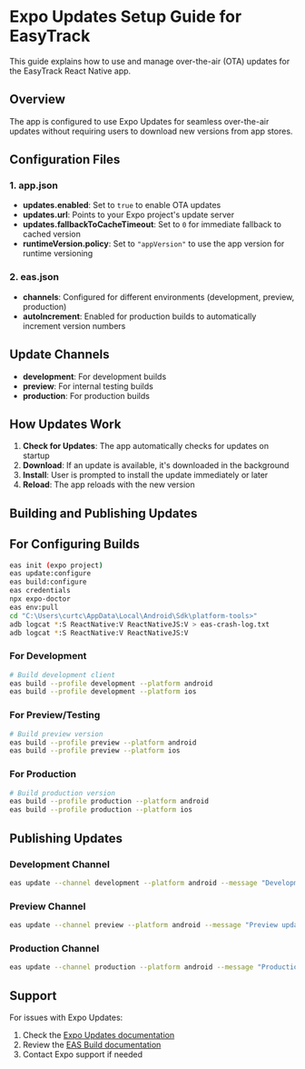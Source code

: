 # Expo Updates Setup Guide for EasyTrack

This guide explains how to use and manage over-the-air (OTA) updates for the EasyTrack React Native app.

## Overview

The app is configured to use Expo Updates for seamless over-the-air updates without requiring users to download new versions from app stores.

## Configuration Files

### 1. app.json
- **updates.enabled**: Set to `true` to enable OTA updates
- **updates.url**: Points to your Expo project's update server
- **updates.fallbackToCacheTimeout**: Set to `0` for immediate fallback to cached version
- **runtimeVersion.policy**: Set to `"appVersion"` to use the app version for runtime versioning

### 2. eas.json
- **channels**: Configured for different environments (development, preview, production)
- **autoIncrement**: Enabled for production builds to automatically increment version numbers

## Update Channels

- **development**: For development builds
- **preview**: For internal testing builds
- **production**: For production builds

## How Updates Work

1. **Check for Updates**: The app automatically checks for updates on startup
2. **Download**: If an update is available, it's downloaded in the background
3. **Install**: User is prompted to install the update immediately or later
4. **Reload**: The app reloads with the new version

## Building and Publishing Updates

## For Configuring Builds

```bash
eas init (expo project)
eas update:configure
eas build:configure
eas credentials
npx expo-doctor
eas env:pull
cd "C:\Users\curtc\AppData\Local\Android\Sdk\platform-tools>"
adb logcat *:S ReactNative:V ReactNativeJS:V > eas-crash-log.txt
adb logcat *:S ReactNative:V ReactNativeJS:V
```

### For Development
```bash
# Build development client
eas build --profile development --platform android
eas build --profile development --platform ios
```

### For Preview/Testing
```bash
# Build preview version
eas build --profile preview --platform android
eas build --profile preview --platform ios
```

### For Production
```bash
# Build production version
eas build --profile production --platform android
eas build --profile production --platform ios
```

## Publishing Updates

### Development Channel
```bash
eas update --channel development --platform android --message "Development update"
```

### Preview Channel
```bash
eas update --channel preview --platform android --message "Preview update"
```

### Production Channel
```bash
eas update --channel production --platform android --message "Production update"
```

## Support

For issues with Expo Updates:
1. Check the [Expo Updates documentation](https://docs.expo.dev/versions/latest/sdk/updates/)
2. Review the [EAS Build documentation](https://docs.expo.dev/build/introduction/)
3. Contact Expo support if needed
